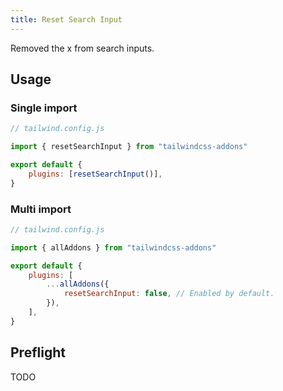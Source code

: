 ```yaml
---
title: Reset Search Input
---
```


<script>
    import dedent from "dedent"
    import ApiTable from "$lib/components/ApiTable.svelte"

    const utilities = [
        [
            "reset-search-input",
            dedent`
                &::-webkit-search-decoration,
                &::-webkit-search-cancel-button,
                &::-webkit-search-results-button,
                &::-webkit-search-results-decoration {
                    -webkit-appearance: none;
                }
            `,
        ],
    ]
</script>

Removed the x from search inputs.

<!-- prettier-ignore -->
<ApiTable
    rows={utilities}
/>

## Usage

### Single import

```js
// tailwind.config.js

import { resetSearchInput } from "tailwindcss-addons"

export default {
    plugins: [resetSearchInput()],
}
```

### Multi import

```js
// tailwind.config.js

import { allAddons } from "tailwindcss-addons"

export default {
    plugins: [
        ...allAddons({
            resetSearchInput: false, // Enabled by default.
        }),
    ],
}
```

## Preflight

TODO
